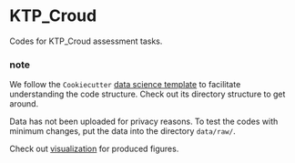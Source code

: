 KTP_Croud
==============================

Codes for KTP_Croud assessment tasks.

### note

We follow the `Cookiecutter` [data science template](https://drivendata.github.io/cookiecutter-data-science/) to facilitate understanding the code structure. Check out its directory structure to get around.

Data has not been uploaded for privacy reasons. To test the codes with minimum changes, put the data into the directory `data/raw/`. 

Check out [visualization](/visualization) for produced figures.




